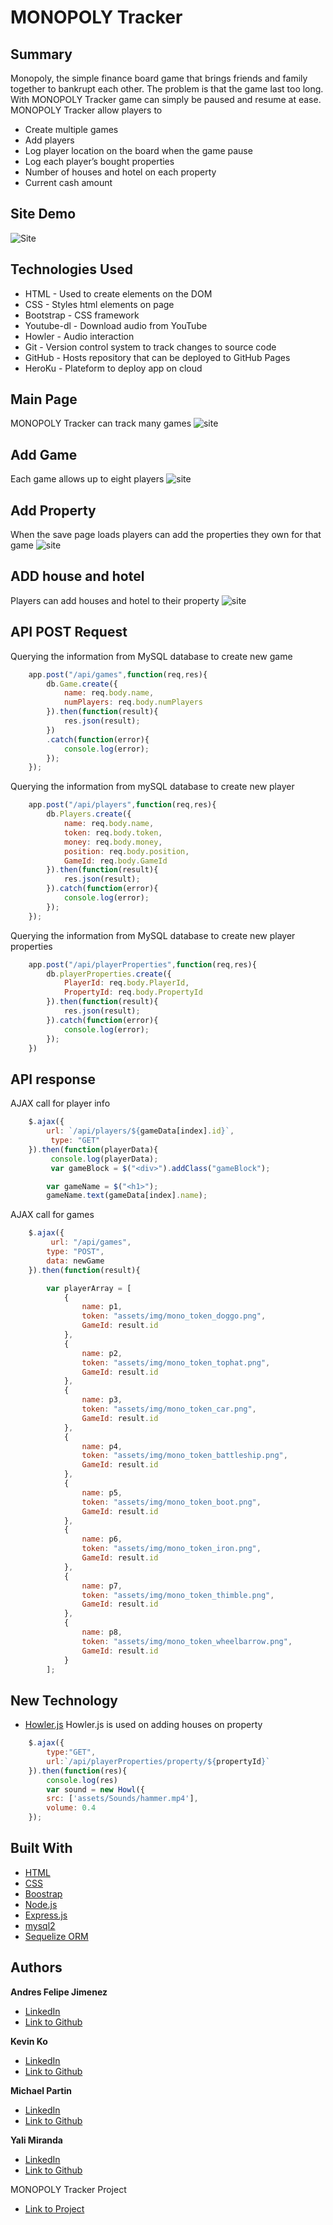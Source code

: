 # MONOPOLY Tracker



## Summary 
Monopoly, the simple finance board game that brings friends and family together to bankrupt each other. The problem is that the game last too long. With MONOPOLY Tracker game can simply be paused and resume at ease. MONOPOLY Tracker allow players to
- Create multiple games
- Add players
- Log player location on the board when the game pause
- Log each player’s bought properties
- Number of houses and hotel on each property
- Current cash amount


## Site Demo
![Site](public/assets/img/demo.gif)

 
## Technologies Used
- HTML - Used to create elements on the DOM
- CSS - Styles html elements on page
- Bootstrap - CSS framework
- Youtube-dl - Download audio from YouTube
- Howler - Audio interaction
- Git - Version control system to track changes to source code
- GitHub - Hosts repository that can be deployed to GitHub Pages
- HeroKu - Plateform to deploy app on cloud


## Main Page
MONOPOLY Tracker can track many games
![site](public/assets/img/landing.png)

## Add Game
Each game allows up to eight players
![site](public/assets/img/player.png)

## Add Property
When the save page loads players can add the properties they own for that game
![site](public/assets/img/properties.png)

## ADD house and hotel
Players can add houses and hotel to their property
![site](public/assets/img/house.png)


 
## API POST Request
Querying the information from MySQL database to create new game
```js
    app.post("/api/games",function(req,res){
        db.Game.create({
            name: req.body.name,
            numPlayers: req.body.numPlayers
        }).then(function(result){
            res.json(result);
        })
        .catch(function(error){
            console.log(error);
        });
    });
```

Querying the information from mySQL database to create new player
```js
    app.post("/api/players",function(req,res){
        db.Players.create({
            name: req.body.name,
            token: req.body.token,
            money: req.body.money,
            position: req.body.position,
            GameId: req.body.GameId
        }).then(function(result){
            res.json(result);
        }).catch(function(error){
            console.log(error);
        });
    });
```

Querying the information from MySQL database to create new player properties
```js
    app.post("/api/playerProperties",function(req,res){
        db.playerProperties.create({
            PlayerId: req.body.PlayerId,
            PropertyId: req.body.PropertyId
        }).then(function(result){
            res.json(result);
        }).catch(function(error){
            console.log(error);
        });
    })
```


## API response
AJAX call for player info
```js
    $.ajax({
        url: `/api/players/${gameData[index].id}`,
         type: "GET"
    }).then(function(playerData){
         console.log(playerData);
         var gameBlock = $("<div>").addClass("gameBlock");

        var gameName = $("<h1>");
        gameName.text(gameData[index].name);
```

AJAX call for games
```js
    $.ajax({
         url: "/api/games",
        type: "POST",
        data: newGame
    }).then(function(result){

        var playerArray = [
            {
                name: p1,
                token: "assets/img/mono_token_doggo.png",
                GameId: result.id
            },
            {
                name: p2,
                token: "assets/img/mono_token_tophat.png",
                GameId: result.id
            },
            {
                name: p3,
                token: "assets/img/mono_token_car.png",
                GameId: result.id
            },
            {
                name: p4,
                token: "assets/img/mono_token_battleship.png",
                GameId: result.id
            },
            {
                name: p5,
                token: "assets/img/mono_token_boot.png",
                GameId: result.id
            },
            {
                name: p6,
                token: "assets/img/mono_token_iron.png",
                GameId: result.id
            },
            {
                name: p7,
                token: "assets/img/mono_token_thimble.png",
                GameId: result.id
            },
            {
                name: p8,
                token: "assets/img/mono_token_wheelbarrow.png",
                GameId: result.id
            }
        ];
```

## New Technology
* [Howler.js](https://howlerjs.com/)
Howler.js is used on adding houses on property
```js
    $.ajax({
        type:"GET",
        url:`/api/playerProperties/property/${propertyId}`
    }).then(function(res){
        console.log(res)
        var sound = new Howl({
        src: ['assets/Sounds/hammer.mp4'],
        volume: 0.4
    });
```



## Built With
* [HTML](https://developer.mozilla.org/en-US/docs/Web/HTML)
* [CSS](https://developer.mozilla.org/en-US/docs/Web/CSS)
* [Boostrap](https://www.bootstrapcdn.com/)
* [Node.js](https://nodejs.org/en/)
* [Express.js](https://expressjs.com/)
* [mysql2](https://www.npmjs.com/package/mysql2)
* [Sequelize ORM](https://sequelize.org/)


## Authors

**Andres Felipe Jimenez** 
- [LinkedIn](https://www.linkedin.com/in/andres-felipe-jimenez-ferreira-b67a35192/)
- [Link to Github](https://github.com/AndresF97)

**Kevin Ko**
- [LinkedIn](https://www.linkedin.com/in/kevin-ko-ab7a98196/)
- [Link to Github](https://github.com/kokevin678)

**Michael Partin** 
- [LinkedIn](https://www.linkedin.com/in/michael-partin/)
- [Link to Github](https://github.com/rev1311)

**Yali Miranda** 
- [LinkedIn](https://www.linkedin.com/in/yal%C3%AD-miranda-8b4b94199/)
- [Link to Github](https://github.com/yjmiranda)


MONOPOLY Tracker Project
- [Link to Project](https://serene-badlands-41511.herokuapp.com/)
